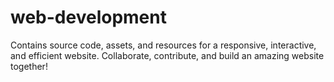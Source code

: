 # web-development
Contains source code, assets, and resources for a responsive, interactive, and efficient website. Collaborate, contribute, and build an amazing website together!
